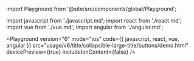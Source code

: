 import Playground from '@site/src/components/global/Playground';

import javascript from './javascript.md';
import react from './react.md';
import vue from './vue.md';
import angular from './angular.md';

<Playground
  version="6"
  mode="ios"
  code={{ javascript, react, vue, angular }}
  src="usage/v6/title/collapsible-large-title/buttons/demo.html"
  devicePreview={true}
  includeIonContent={false}
/>
